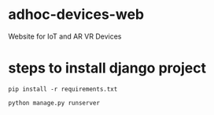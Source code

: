 # adhoc-devices-web
Website for IoT and AR VR Devices
# steps to install django project 
`pip install -r requirements.txt`

`python manage.py runserver`
 
